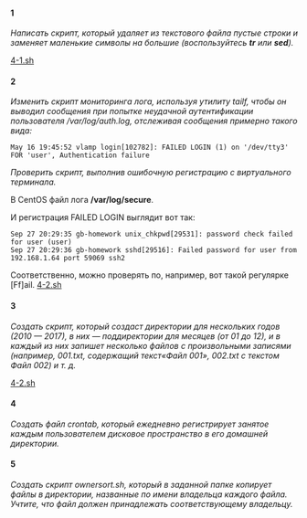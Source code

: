 #### 1
*Написать скрипт, который удаляет из текстового файла пустые строки и заменяет маленькие символы на большие (воспользуйтесь **tr** или **sed**).*

[4-1.sh](4-1.sh)

#### 2
*Изменить скрипт мониторинга лога, используя утилиту tailf, чтобы он выводил сообщения при попытке неудачной аутентификации пользователя /var/log/auth.log, отслеживая сообщения примерно такого вида:*

    May 16 19:45:52 vlamp login[102782]: FAILED LOGIN (1) on '/dev/tty3' FOR 'user', Authentication failure

*Проверить скрипт, выполнив ошибочную регистрацию с виртуального терминала.*

В CentOS файл лога **/var/log/secure**.

И регистрация FAILED LOGIN выглядит вот так:

    Sep 27 20:29:35 gb-homework unix_chkpwd[29531]: password check failed for user (user)
    Sep 27 20:29:36 gb-homework sshd[29516]: Failed password for user from 192.168.1.64 port 59069 ssh2

Соответственно, можно проверять по, например, вот такой регулярке [Ff]ail.
[4-2.sh](4-2.sh)

#### 3
*Создать скрипт, который создаст директории для нескольких годов (2010 — 2017), в них — поддиректории для месяцев (от 01 до 12), и в каждый из них запишет несколько файлов с произвольными записями (например, 001.txt, содержащий текст«Файл 001», 002.txt с текстом Файл 002) и т. д.*

[4-2.sh](4-2.sh)

#### 4
*Создать файл crontab, который ежедневно регистрирует занятое каждым пользователем дисковое пространство в его домашней директории.*



#### 5
*Создать скрипт ownersort.sh, который в заданной папке копирует файлы в директории, названные по имени владельца каждого файла. Учтите, что файл должен принадлежать соответствующему владельцу.*
